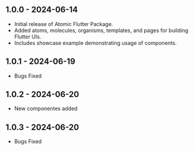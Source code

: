 ## 1.0.0 - 2024-06-14


- Initial release of Atomic Flutter Package.
- Added atoms, molecules, organisms, templates, and pages for building Flutter UIs.
- Includes showcase example demonstrating usage of components.


## 1.0.1 - 2024-06-19


- Bugs Fixed


## 1.0.2 - 2024-06-20


- New componentes added


## 1.0.3 - 2024-06-20


- Bugs Fixed
